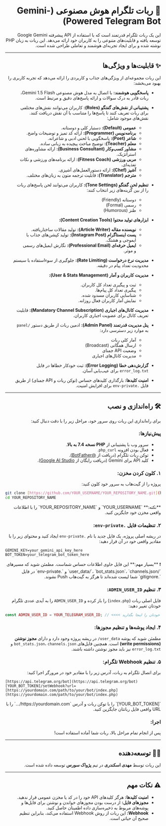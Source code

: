 <div dir="rtl">

# 🤖 ربات تلگرام هوش مصنوعی (Gemini-Powered Telegram Bot)

این یک ربات تلگرام قدرتمند است که با استفاده از API پیشرفته Google Gemini توسعه یافته و قابلیت‌های متنوعی را به کاربران خود ارائه می‌دهد. این ربات به زبان PHP نوشته شده و برای ایجاد تجربه‌ای هوشمند و تعاملی طراحی شده است.

---

## ✨ قابلیت‌ها و ویژگی‌ها

این ربات مجموعه‌ای از ویژگی‌های جذاب و کاربردی را ارائه می‌دهد که تجربه کاربری را بهبود می‌بخشد:

-   **پاسخگویی هوشمند:** با اتصال به مدل هوش مصنوعی Gemini 1.5 Flash، ربات قادر به درک سوالات و ارائه پاسخ‌های دقیق و مرتبط است.

-   **پشتیبانی از نقش‌های گفتگو (Roles):** کاربران می‌توانند نقش‌های مختلفی برای ربات تعریف کنند تا پاسخ‌ها را متناسب با آن نقش دریافت کنند. نقش‌های موجود شامل:
    -   **عمومی (Default):** دستیار کلی و دوستانه.
    -   **برنامه‌نویس (Programmer):** ارائه کد تمیز و توضیحات واضح.
    -   **شاعر (Poet):** پاسخگویی با لحنی ادبی و شاعرانه.
    -   **معلم (Teacher):** توضیح مباحث پیچیده به زبانی ساده.
    -   **مشاور کسب‌وکار (Business Consultant):** ارائه مشاوره‌های استراتژیک.
    -   **مربی ورزشی (Fitness Coach):** ارائه برنامه‌های ورزشی و نکات تغذیه‌ای.
    -   **آشپز (Chef):** ارائه دستورالعمل‌های آشپزی.
    -   **مترجم (Translator):** قابلیت ترجمه متون به زبان‌های مختلف.

-   **تنظیم لحن گفتگو (Tone Settings):** کاربران می‌توانند لحن پاسخ‌های ربات را از بین گزینه‌های زیر انتخاب کنند:
    -   دوستانه (Friendly)
    -   رسمی (Formal)
    -   طنز (Humorous)

-   **ابزارهای تولید محتوا (Content Creation Tools):**
    -   **نویسنده مقاله (Article Writer):** تولید مقالات ساختاریافته.
    -   **پست اینستاگرام (Instagram Post):** تولید کپشن‌های جذاب با ایموجی و هشتگ.
    -   **ایمیل حرفه‌ای (Professional Email):** نگارش ایمیل‌های رسمی و موثر.

-   **مدیریت نرخ درخواست (Rate Limiting):** جلوگیری از سوءاستفاده با سیستم محدودیت تعداد پیام در دقیقه.

-   **مدیریت کاربران و آمار (User & Stats Management):**
    -   ثبت و پیگیری تعداد کل کاربران.
    -   پیگیری تعداد کل پیام‌ها.
    -   شناسایی کاربران مسدود شده.
    -   نمایش آمار کاربران فعال روزانه.

-   **مدیریت کانال‌های اجباری (Mandatory Channel Subscription):** قابلیت تعریف کانال برای عضویت اجباری کاربران.

-   **پنل مدیریت قدرتمند (Admin Panel):** ادمین ربات از طریق دستور `/panel` به موارد زیر دسترسی دارد:
    -   آمار کلی ربات
    -   ارسال همگانی (Broadcast)
    -   وضعیت API جمنای
    -   مدیریت کانال‌های اجباری

-   **گزارش‌دهی خطا (Error Logging):** ثبت خودکار خطاها در فایل `error_log.txt` برای عیب‌یابی آسان.

-   **امنیت کلیدها:** بارگذاری کلیدهای حساس (توکن ربات و API جمنای) از طریق فایل `.env-private` برای افزایش امنیت.

---

## 🛠️ راه‌اندازی و نصب

برای راه‌اندازی این ربات روی سرور خود، مراحل زیر را با دقت دنبال کنید:

### پیش‌نیازها:
* سرور وب با پشتیبانی از **PHP نسخه 7.4 به بالا**.
* فعال بودن افزونه `php_curl`.
* توکن ربات تلگرام (دریافت از [@BotFather](https://t.me/BotFather)).
* کلید API برای Gemini (دریافت رایگان از [Google AI Studio](https://aistudio.google.com/)).

### ۱. کلون کردن مخزن:
پروژه را از گیت‌هاب به سرور خود کلون کنید:
<div dir="ltr">

```bash
git clone [https://github.com/YOUR_USERNAME/YOUR_REPOSITORY_NAME.git](https://github.com/YOUR_USERNAME/YOUR_REPOSITORY_NAME.git)
cd YOUR_REPOSITORY_NAME
```
</div>
**نکته:** `YOUR_USERNAME` و `YOUR_REPOSITORY_NAME` را با اطلاعات واقعی مخزن خود جایگزین کنید.

### ۲. تنظیمات فایل `.env-private`:
در ریشه اصلی پروژه، یک فایل جدید با نام `.env-private` ایجاد کنید و محتوای زیر را با مقادیر واقعی خود در آن قرار دهید:
<div dir="ltr">

```env
GEMINI_KEY=your_gemini_api_key_here
BOT_TOKEN=your_telegram_bot_token_here
```
</div>
❗️ **بسیار مهم:** این فایل حاوی اطلاعات حساس شماست. مطمئن شوید که مسیرهای `/user_data/`، `bot_stats.json`، `channels.json` و `.env-private` در فایل `.gitignore` شما لیست شده‌اند تا هرگز به گیت‌هاب Push نشوند.

### ۳. تنظیم `ADMIN_USER_ID`:
فایل اصلی ربات (`index.php`) را باز کرده و `ADMIN_USER_ID` را به آیدی عددی تلگرام خودتان تغییر دهید:
<div dir="ltr">

```php
const ADMIN_USER_ID = YOUR_TELEGRAM_USER_ID; // <<<< آیدی عددی خودتان را اینجا بگذارید
```
</div>

### ۴. ایجاد پوشه‌ها و تنظیم مجوزها:
مطمئن شوید که پوشه `user_data/` در ریشه پروژه وجود دارد و دارای **مجوز نوشتن (write permissions)** است. همچنین فایل‌های `bot_stats.json`، `channels.json` و `error_log.txt` نیز باید مجوز نوشتن داشته باشند.

### ۵. تنظیم Webhook تلگرام:
برای اتصال تلگرام به ربات، آدرس زیر را با مقادیر خود در مرورگر اجرا کنید:
<div dir="ltr">

```
[https://api.telegram.org/bot](https://api.telegram.org/bot)[YOUR_BOT_TOKEN]/setWebhook?url=[https://yourdomain.com/path/to/your/bot/index.php](https://yourdomain.com/path/to/your/bot/index.php)
```
</div>
`[YOUR_BOT_TOKEN]` را با توکن ربات و آدرس `https://yourdomain.com/...` را با URL واقعی فایل رباتتان جایگزین کنید.

### اجرا:
پس از انجام تمام مراحل بالا، ربات شما آماده استفاده است!

---

## 👨‍💻 توسعه‌دهنده

این ربات توسط **مهدی اسکندری** در تیم **پژواک سورس** توسعه داده شده است.

---

## ⚠️ نکات مهم

-   **امنیت کلیدها:** هرگز کلیدهای API خود را در کد یا مخزن عمومی قرار ندهید.
-   **مجوزهای فایل:** از درست بودن مجوزهای خواندن و نوشتن برای فایل‌ها و پوشه‌های مربوط به ذخیره‌سازی داده اطمینان حاصل کنید.
-   **Webhook:** این ربات از روش Webhook استفاده می‌کند، بنابراین تنظیم صحیح آن حیاتی است.

</div>
